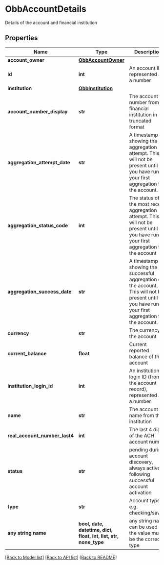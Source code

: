 # ObbAccountDetails

Details of the account and financial institution

## Properties
Name | Type | Description | Notes
------------ | ------------- | ------------- | -------------
**account_owner** | [**ObbAccountOwner**](ObbAccountOwner.md) |  | 
**id** | **int** | An account ID represented as a number | 
**institution** | [**ObbInstitution**](ObbInstitution.md) |  | 
**account_number_display** | **str** | The account number from a financial institution in truncated format | [optional] 
**aggregation_attempt_date** | **str** | A timestamp showing the last aggregation attempt. This will not be present until you have run your first aggregation for the account. | [optional] 
**aggregation_status_code** | **int** | The status of the most recent aggregation attempt. This will not be present until you have run your first aggregation for the account | [optional] 
**aggregation_success_date** | **str** | A timestamp showing the last successful aggregation of the account. This will not be present until you have run your first aggregation for the account. | [optional] 
**currency** | **str** | The currency of the account | [optional] 
**current_balance** | **float** | Current reported balance of the account | [optional] 
**institution_login_id** | **int** | An institution login ID (from the account record), represented as a number | [optional] 
**name** | **str** | The account name from the institution | [optional] 
**real_account_number_last4** | **int** | The last 4 digits of the ACH account number | [optional] 
**status** | **str** | pending during account discovery, always active following successful account activation | [optional] 
**type** | **str** | Account type, e.g. checking/saving | [optional] 
**any string name** | **bool, date, datetime, dict, float, int, list, str, none_type** | any string name can be used but the value must be the correct type | [optional]

[[Back to Model list]](../README.md#documentation-for-models) [[Back to API list]](../README.md#documentation-for-api-endpoints) [[Back to README]](../README.md)


